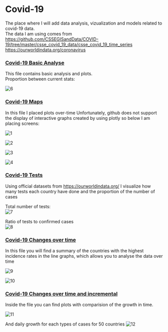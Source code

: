 # Covid-19
 The place where I will add data analysis, vizualization and models related to covid-19 data.
 <br> The data I am using comes from
 <br>https://github.com/CSSEGISandData/COVID-19/tree/master/csse_covid_19_data/csse_covid_19_time_series
 <br>https://ourworldindata.org/coronavirus

 ### [Covid-19 Basic Analyse](https://github.com/Ysbail/Covid-19/blob/master/covid_basic_analyse.ipynb)

 This file contains basic analysis and plots. <br>
 Proportion between current stats:

 ![6](https://user-images.githubusercontent.com/51002300/77226297-8bdcb900-6b77-11ea-8c17-9e5fa35a089b.JPG)

 ### [Covid-19 Maps](https://github.com/Ysbail/Covid-19/blob/master/covid_maps.ipynb)

 In this file I placed plots over-time
 Unfortunately, github does not support the display of interactive graphs created by using plotly so below I am placing screens:

 ![1](https://user-images.githubusercontent.com/51002300/76766145-d6d18780-6797-11ea-89a5-717a2ceb9d92.JPG)

 ![2](https://user-images.githubusercontent.com/51002300/76766197-e9e45780-6797-11ea-8a65-c4d0bf20c4b0.JPG)

![3](https://user-images.githubusercontent.com/51002300/76766200-eb158480-6797-11ea-9a4b-df87d4e06e7a.JPG)

![4](https://user-images.githubusercontent.com/51002300/76766202-eb158480-6797-11ea-9c20-5e52f83d38b3.JPG)

### [Covid-19 Tests](https://github.com/Ysbail/Covid-19/blob/master/covid_test_stats.ipynb)

Using official datasets from https://ourworldindata.org/ I visualize how many tests each country have done and the proportion of the number of cases<br>

Total number of tests:<br>
![7](https://user-images.githubusercontent.com/51002300/77226298-8c754f80-6b77-11ea-9714-68f17389410d.JPG)<br>

Ratio of tests to confirmed cases<br>
![8](https://user-images.githubusercontent.com/51002300/77226300-8d0de600-6b77-11ea-8863-248349cffa65.JPG)

### [Covid-19 Changes over time](https://github.com/Ysbail/Covid-19/blob/master/covid_changes_over_time.ipynb)

In this file you will find a summary of the countries with the highest incidence rates in the line graphs, which allows you to analyse the data over time

![9](https://user-images.githubusercontent.com/51002300/77226443-c8f57b00-6b78-11ea-8333-b651c9533b5c.JPG)

![10](https://user-images.githubusercontent.com/51002300/77226444-c98e1180-6b78-11ea-8545-3637c8022c23.JPG)

### [Covid-19 Changes over time and incremental](https://github.com/Ysbail/Covid-19/blob/master/covid_over_time_and_incremental.ipynb)

Inside the file you can find plots with comparision of the growth in time.

![11](https://user-images.githubusercontent.com/51002300/77454847-6232c480-6df9-11ea-93bd-9b839803e0ad.JPG)


And daily growth for each types of cases for 50 countries
![12](https://user-images.githubusercontent.com/51002300/77454978-90180900-6df9-11ea-8158-c6555091f2ad.JPG)
